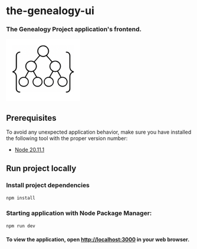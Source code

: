 the-genealogy-ui
================

### The Genealogy Project application's frontend.

<p>
  <img
    src="images/logo.png"
    alt="The Genealogy Project logo"
    title="The Genealogy Project logo"
    width="200"
    height="170"
  />
</p>

Prerequisites
-------------

To avoid any unexpected application behavior, make sure you have installed the following tool with the proper version number:

- [Node 20.11.1](https://nodejs.org/en/blog/release/v20.11.1)

Run project locally
-----------------------

### Install project dependencies

```bash
npm install
```

### Starting application with Node Package Manager:

```bash
npm run dev
```

#### To view the application, open [http://localhost:3000](http://localhost:3000) in your web browser.
